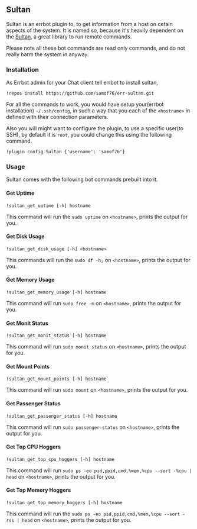 ## Sultan

Sultan is an errbot plugin to, to get information from a host on cetain aspects of the system. It is named so, because it's heavily dependent on the [Sultan](http://sultan.readthedocs.io/en/latest/), a great library to run remote commands.

Please note all these bot commands are read only commands, and do not really harm the system in anyway.

### Installation

As Errbot admin for your Chat client tell errbot to install sultan,

```
!repos install https://github.com/samof76/err-sultan.git
```

For all the commands to work, you would have setup your(errbot installation) `~/.ssh/config`, in such a way that you each of the `<hostname>` in defined with their connection parameters.

Also you will might want to configure the plugin, to use a specific user(to SSH), by default it is `root`, you could change this using the following command.

```
!plugin config Sultan {'username': 'samof76'}
```
### Usage

Sultan comes with the following bot commands prebuilt into it. 

#### Get Uptime

```
!sultan_get_uptime [-h] hostname
```
This command will run the `sudo uptime` on `<hostname>`, prints the output for you.

#### Get Disk Usage

```
!sultan_get_disk_usage [-h] <hostname>
```
This commands will run the `sudo df -h;` on `<hostname>`, prints the output for you.

#### Get Memory Usage

```
!sultan_get_memory_usage [-h] hostname
```
This command will run `sudo free -m` on `<hostname>`, prints the output for you.

#### Get Monit Status

```
!sultan_get_monit_status [-h] hostname
```
This command will run `sudo monit status` on `<hostname>`, prints the output for you.

#### Get Mount Points

```
!sultan_get_mount_points [-h] hostname
```
This command will run `sudo mount` on `<hostname>`, prints the output for you.

#### Get Passenger Status

```
!sultan_get_passenger_status [-h] hostname
```
This command will run `sudo passenger-status` on `<hostname>`, prints the output for you.

#### Get Top CPU Hoggers

```
!sultan_get_top_cpu_hoggers [-h] hostname
```
This command will run `sudo ps -eo pid,ppid,cmd,%mem,%cpu --sort -%cpu | head` on `<hostname>`, prints the output for you.

#### Get Top Memory Hoggers

```
!sultan_get_top_memory_hoggers [-h] hostname
```
This command will run the `sudo ps -eo pid,ppid,cmd,%mem,%cpu --sort -rss | head` on `<hostname>`, prints the output for you.
